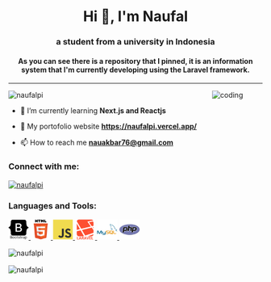 <h1 align="center">Hi 👋, I'm Naufal</h1>
<h3 align="center">a student from a university in Indonesia</h3>
<h4 align="center">As you can see there is a repository that I pinned, it is an information system that I'm currently developing using the Laravel framework.</h4>
<hr>
<img align="right" src="https://media.tenor.com/itjFesV8_RUAAAAi/soulja-boy-pepe.gif" alt="coding" width="100">

<p align="left"> <img src="https://komarev.com/ghpvc/?username=naufalpi&label=Profile%20views&color=0e75b6&style=flat" alt="naufalpi" /> </p>

- 🌱 I’m currently learning **Next.js and Reactjs**
  
- 📑 My portofolio website
**https://naufalpi.vercel.app/**

- 📫 How to reach me **nauakbar76@gmail.com**

<h3 align="left">Connect with me:</h3>
<p align="left">
<a href="https://instagram.com/naufalpi" target="blank"><img align="center" src="https://raw.githubusercontent.com/rahuldkjain/github-profile-readme-generator/master/src/images/icons/Social/instagram.svg" alt="naufalpi" height="30" width="40" /></a>
</p>

<h3 align="left">Languages and Tools:</h3>
<p align="left"> <a href="https://getbootstrap.com" target="_blank" rel="noreferrer"> <img src="https://raw.githubusercontent.com/devicons/devicon/master/icons/bootstrap/bootstrap-plain-wordmark.svg" alt="bootstrap" width="40" height="40"/> </a> <a href="https://www.w3.org/html/" target="_blank" rel="noreferrer"> <img src="https://raw.githubusercontent.com/devicons/devicon/master/icons/html5/html5-original-wordmark.svg" alt="html5" width="40" height="40"/> </a> <a href="https://developer.mozilla.org/en-US/docs/Web/JavaScript" target="_blank" rel="noreferrer"> <img src="https://raw.githubusercontent.com/devicons/devicon/master/icons/javascript/javascript-original.svg" alt="javascript" width="40" height="40"/> </a> <a href="https://laravel.com/" target="_blank" rel="noreferrer"> <img src="https://raw.githubusercontent.com/devicons/devicon/master/icons/laravel/laravel-plain-wordmark.svg" alt="laravel" width="40" height="40"/> </a> <a href="https://www.mysql.com/" target="_blank" rel="noreferrer"> <img src="https://raw.githubusercontent.com/devicons/devicon/master/icons/mysql/mysql-original-wordmark.svg" alt="mysql" width="40" height="40"/> </a> <a href="https://www.php.net" target="_blank" rel="noreferrer"> <img src="https://raw.githubusercontent.com/devicons/devicon/master/icons/php/php-original.svg" alt="php" width="40" height="40"/> </a> </p>

<p><img align="center" src="https://github-readme-stats.vercel.app/api/top-langs?username=naufalpi&show_icons=true&theme=dark&locale=en&layout=compact" alt="naufalpi" /></p>

<p><img align="center" src="https://github-readme-streak-stats.herokuapp.com/?user=naufalpi&theme=dark" alt="naufalpi" /></p>
